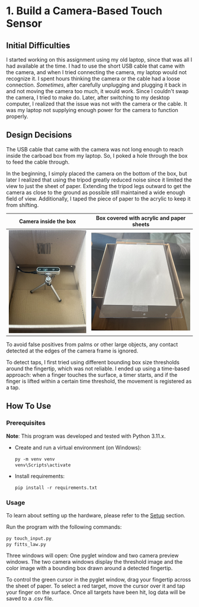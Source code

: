 # 1. Build a Camera-Based Touch Sensor

## Initial Difficulties

I started working on this assignment using my old laptop, since that was all I had available at the time. I had to use the short USB cable that came with the camera, and when I tried connecting the camera, my laptop would not recognize it. I spent hours thinking the camera or the cable had a loose connection. *Sometimes*, after carefully unplugging and plugging it back in and not moving the camera too much, it would work. Since I couldn't swap the camera, I tried to make do. Later, after switching to my desktop computer, I realized that the issue was not with the camera or the cable. It was my laptop not supplying enough power for the camera to function properly.


## Design Decisions

The USB cable that came with the camera was not long enough to reach inside the carboad box from my laptop. So, I poked a hole through the box to feed the cable through.

In the beginning, I simply placed the camera on the bottom of the box, but later I realized that using the tripod greatly reduced noise since it limited the view to just the sheet of paper. Extending the tripod legs outward to get the camera as close to the ground as possible still maintained a wide enough field of view. Additionally, I taped the piece of paper to the acrylic to keep it from shifting.

Camera inside the box    |  Box covered with acrylic and paper sheets
-------------------------|-------------------------
![](./img/cam.jpg)  |  ![](./img/box.jpg)

To avoid false positives from palms or other large objects, any contact detected at the edges of the camera frame is ignored.

To detect taps, I first tried using different bounding box size thresholds around the fingertip, which was not reliable. I ended up using a time-based approach: when a finger touches the surface, a timer starts, and if the finger is lifted within a certain time threshold, the movement is registered as a tap.

## How To Use

### Prerequisites

**Note**: This program was developed and tested with Python 3.11.x.

- Create and run a virtual environment (on Windows):
    ```
    py -m venv venv
    venv\Scripts\activate
    ```

- Install requirements:

    ```
    pip install -r requirements.txt
    ```

### Usage

To learn about setting up the hardware, please refer to the [Setup](#design-decisions) section.

Run the program with the following commands:

```
py touch_input.py
py fitts_law.py
```

Three windows will open: One pyglet window and two camera preview windows. The two camera windows display the threshold image and the color image with a bounding box drawn around a detected fingertip.

To control the green cursor in the pyglet window, drag your fingertip across the sheet of paper. To select a red target, move the cursor over it and tap your finger on the surface. Once all targets have been hit, log data will be saved to a .csv file.
